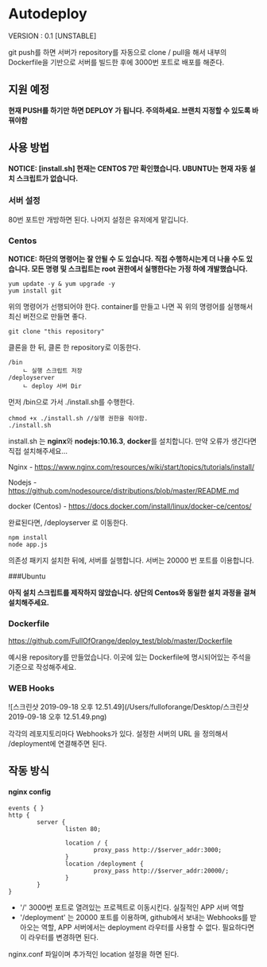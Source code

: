 # Autodeploy
VERSION : 0.1 [UNSTABLE]

git push를 하면 서버가 repository를 자동으로 clone / pull을 해서 내부의 Dockerfile을 기반으로 서버를 빌드한 후에 3000번 포트로 배포를 해준다.

## 지원 예정

**현재 PUSH를 하기만 하면 DEPLOY  가 됩니다. 주의하세요. 브랜치 지정할 수 있도록 바꿔야함**



## 사용 방법 

**NOTICE: [install.sh] 현재는 CENTOS 7만 확인했습니다. UBUNTU는 현재 자동 설치 스크립트가 없습니다.**

### 서버 설정

80번 포트만 개방하면 된다. 나머지 설정은 유저에게 맡깁니다.

### Centos

**NOTICE: 하단의 명령어는 잘 안될 수 도 있습니다. 직접 수행하시는게 더 나을 수도 있습니다. 모든 명령 및 스크립트는 root 권한에서 실행한다는 가정 하에 개발했습니다.**

```shell
yum update -y & yum upgrade -y
yum install git
```
위의 명령어가 선행되어야 한다. container를 만들고 나면 꼭 위의 명령어를 실행해서 최신 버전으로 만들면 좋다.

```shell
git clone "this repository"
```

클론을 한 뒤, 클론 한 repository로 이동한다.

```shell
/bin
	ㄴ 실행 스크립트 저장
/deployserver
	ㄴ deploy 서버 Dir
```

먼저 /bin으로 가서 ./install.sh를 수행한다.

```shell
chmod +x ./install.sh //실행 권한을 줘야함.
./install.sh
```

install.sh 는 **nginx**와 **nodejs:10.16.3**, **docker**를 설치합니다. 만약 오류가 생긴다면 직접 설치해주세요...

Nginx - https://www.nginx.com/resources/wiki/start/topics/tutorials/install/

Nodejs - https://github.com/nodesource/distributions/blob/master/README.md

docker (Centos) -  https://docs.docker.com/install/linux/docker-ce/centos/

완료된다면, /deployserver 로 이동한다.

```shell
npm install
node app.js
```

의존성 패키지 설치한 뒤에, 서버를 실행합니다. 서버는 20000 번 포트를 이용합니다.

###Ubuntu

**아직 설치 스크립트를 제작하지 않았습니다. 상단의 Centos와 동일한 설치 과정을 걸쳐 설치해주세요.**

### Dockerfile

https://github.com/FullOfOrange/deploy_test/blob/master/Dockerfile

예시용 repository를 만들었습니다. 이곳에 있는 Dockerfile에 명시되어있는 주석을 기준으로 작성해주세요.

### WEB Hooks

![스크린샷 2019-09-18 오후 12.51.49](/Users/fulloforange/Desktop/스크린샷 2019-09-18 오후 12.51.49.png)

각각의 레포지토리마다 Webhooks가 있다. 설정한 서버의 URL 을 정의해서 /deployment에 연결해주면 된다.

## 작동 방식

#### nginx config

```nginx
events { }
http {
        server {
                listen 80;

                location / {
                        proxy_pass http://$server_addr:3000;
                }
                location /deployment {
                        proxy_pass http://$server_addr:20000/;
                }
        }
}
```

- '/'  3000번 포트로 열려있는 프로젝트로 이동시킨다. 실질적인 APP 서버 역할
- '/deployment' 는 20000 포트를 이용하며, github에서 보내는 Webhooks를 받아오는 역할,  APP 서버에서는 deployment 라우터를 사용할 수 없다. 필요하다면 이 라우터를 변경하면 된다.

 nginx.conf 파일이며 추가적인 location 설정을 하면 된다.
